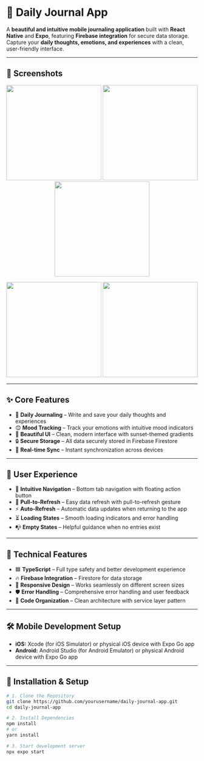 # 📖 Daily Journal App

A **beautiful and intuitive mobile journaling application** built with **React Native** and **Expo**, featuring **Firebase integration** for secure data storage. Capture your **daily thoughts, emotions, and experiences** with a clean, user-friendly interface.  

---

## 📸 Screenshots  

<p align="center">
  <img width="250" src="https://github.com/user-attachments/assets/1a6a8fbe-ae11-41f4-b542-1068fa2046e6" />
  <img width="250" src="https://github.com/user-attachments/assets/f9432745-30db-4e3f-acf4-7e4032b50a05" />
  <img width="250" src="https://github.com/user-attachments/assets/a156025f-0ac7-42e4-ac21-a1ad15f10a17" />
</p>

<p align="center">
  <img width="250" src="https://github.com/user-attachments/assets/b5d17ebe-ca2e-421c-9095-12db3d7afffd" />
  <img width="250" src="https://github.com/user-attachments/assets/51397cdf-0540-4690-87ff-dfd2ca925a76" />
</p>

---

## ✨ **Core Features**

- 📝 **Daily Journaling** – Write and save your daily thoughts and experiences  
- 😊 **Mood Tracking** – Track your emotions with intuitive mood indicators  
- 🎨 **Beautiful UI** – Clean, modern interface with sunset-themed gradients  
- 🔒 **Secure Storage** – All data securely stored in Firebase Firestore  
- 🔄 **Real-time Sync** – Instant synchronization across devices  

---

## 📱 **User Experience**

- 🧭 **Intuitive Navigation** – Bottom tab navigation with floating action button  
- 🔄 **Pull-to-Refresh** – Easy data refresh with pull-to-refresh gesture  
- ⚡ **Auto-Refresh** – Automatic data updates when returning to the app  
- ⏳ **Loading States** – Smooth loading indicators and error handling  
- 📭 **Empty States** – Helpful guidance when no entries exist  

---

## 🔧 **Technical Features**

- 🟦 **TypeScript** – Full type safety and better development experience  
- 🔥 **Firebase Integration** – Firestore for data storage  
- 📱 **Responsive Design** – Works seamlessly on different screen sizes  
- 🛡 **Error Handling** – Comprehensive error handling and user feedback  
- 📂 **Code Organization** – Clean architecture with service layer pattern  

---

## 🛠 **Mobile Development Setup**

- **iOS:** Xcode (for iOS Simulator) or physical iOS device with Expo Go app  
- **Android:** Android Studio (for Android Emulator) or physical Android device with Expo Go app  

---

## 🚀 **Installation & Setup**

```bash
# 1. Clone the Repository
git clone https://github.com/yourusername/daily-journal-app.git
cd daily-journal-app

# 2. Install Dependencies
npm install
# or
yarn install

# 3. Start development server
npx expo start
